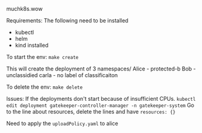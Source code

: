 muchk8s.wow

Requirements: The following need to be installed
- kubectl
- helm
- kind installed


To start the env:
`make create`

This will create the deployment of 3 namespaces/
Alice - protected-b
Bob - unclassidied
carla - no label of classificaiton

To delete the env:
`make delete`


Issues:
If the deployments don't start because of insufficient CPUs.
`kubectl edit deployment gatekeeper-controller-manager -n gatekeeper-system`
Go to the line about resources, delete the lines and have `resources: {}`

Need to apply the `uploadPolicy.yaml` to alice
